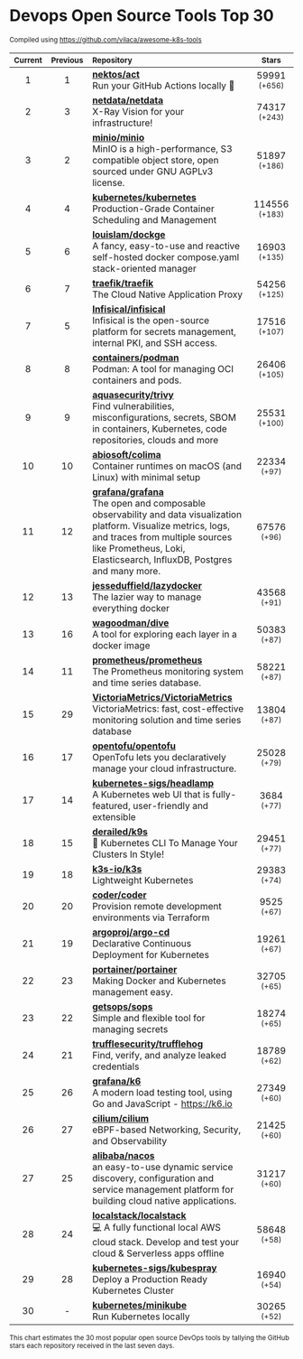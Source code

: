 # Devops Open Source Tools Top 30
<sup>Compiled using https://github.com/vilaca/awesome-k8s-tools</sup>
<div align="center">

|<sub>Current</sub>|<sub>Previous</sub>|<sub>Repository</sub>|<sub>Stars</sub>|
|:---:|:---:|:---|:---:|
|1|1|[**nektos/act**](https://github.com/nektos/act)<br/>Run your GitHub Actions locally 🚀|59991 <sup>(+656)</sup>|
|2|3|[**netdata/netdata**](https://github.com/netdata/netdata)<br/>X-Ray Vision for your infrastructure!|74317 <sup>(+243)</sup>|
|3|2|[**minio/minio**](https://github.com/minio/minio)<br/>MinIO is a high-performance, S3 compatible object store, open sourced under GNU AGPLv3 license.|51897 <sup>(+186)</sup>|
|4|4|[**kubernetes/kubernetes**](https://github.com/kubernetes/kubernetes)<br/>Production-Grade Container Scheduling and Management|114556 <sup>(+183)</sup>|
|5|6|[**louislam/dockge**](https://github.com/louislam/dockge)<br/>A fancy, easy-to-use and reactive self-hosted docker compose.yaml stack-oriented manager|16903 <sup>(+135)</sup>|
|6|7|[**traefik/traefik**](https://github.com/traefik/traefik)<br/>The Cloud Native Application Proxy|54256 <sup>(+125)</sup>|
|7|5|[**Infisical/infisical**](https://github.com/Infisical/infisical)<br/>Infisical is the open-source platform for secrets management, internal PKI, and SSH access.|17516 <sup>(+107)</sup>|
|8|8|[**containers/podman**](https://github.com/containers/podman)<br/>Podman: A tool for managing OCI containers and pods.|26406 <sup>(+105)</sup>|
|9|9|[**aquasecurity/trivy**](https://github.com/aquasecurity/trivy)<br/>Find vulnerabilities, misconfigurations, secrets, SBOM in containers, Kubernetes, code repositories, clouds and more|25531 <sup>(+100)</sup>|
|10|10|[**abiosoft/colima**](https://github.com/abiosoft/colima)<br/>Container runtimes on macOS (and Linux) with minimal setup|22334 <sup>(+97)</sup>|
|11|12|[**grafana/grafana**](https://github.com/grafana/grafana)<br/>The open and composable observability and data visualization platform. Visualize metrics, logs, and traces from multiple sources like Prometheus, Loki, Elasticsearch, InfluxDB, Postgres and many more. |67576 <sup>(+96)</sup>|
|12|13|[**jesseduffield/lazydocker**](https://github.com/jesseduffield/lazydocker)<br/>The lazier way to manage everything docker|43568 <sup>(+91)</sup>|
|13|16|[**wagoodman/dive**](https://github.com/wagoodman/dive)<br/>A tool for exploring each layer in a docker image|50383 <sup>(+87)</sup>|
|14|11|[**prometheus/prometheus**](https://github.com/prometheus/prometheus)<br/>The Prometheus monitoring system and time series database.|58221 <sup>(+87)</sup>|
|15|29|[**VictoriaMetrics/VictoriaMetrics**](https://github.com/VictoriaMetrics/VictoriaMetrics)<br/>VictoriaMetrics: fast, cost-effective monitoring solution and time series database|13804 <sup>(+87)</sup>|
|16|17|[**opentofu/opentofu**](https://github.com/opentofu/opentofu)<br/>OpenTofu lets you declaratively manage your cloud infrastructure.|25028 <sup>(+79)</sup>|
|17|14|[**kubernetes-sigs/headlamp**](https://github.com/kubernetes-sigs/headlamp)<br/>A Kubernetes web UI that is fully-featured, user-friendly and extensible|3684 <sup>(+77)</sup>|
|18|15|[**derailed/k9s**](https://github.com/derailed/k9s)<br/>🐶 Kubernetes CLI To Manage Your Clusters In Style!|29451 <sup>(+77)</sup>|
|19|18|[**k3s-io/k3s**](https://github.com/k3s-io/k3s)<br/>Lightweight Kubernetes|29383 <sup>(+74)</sup>|
|20|20|[**coder/coder**](https://github.com/coder/coder)<br/>Provision remote development environments via Terraform|9525 <sup>(+67)</sup>|
|21|19|[**argoproj/argo-cd**](https://github.com/argoproj/argo-cd)<br/>Declarative Continuous Deployment for Kubernetes|19261 <sup>(+67)</sup>|
|22|23|[**portainer/portainer**](https://github.com/portainer/portainer)<br/>Making Docker and Kubernetes management easy.|32705 <sup>(+65)</sup>|
|23|22|[**getsops/sops**](https://github.com/getsops/sops)<br/>Simple and flexible tool for managing secrets|18274 <sup>(+65)</sup>|
|24|21|[**trufflesecurity/trufflehog**](https://github.com/trufflesecurity/trufflehog)<br/>Find, verify, and analyze leaked credentials|18789 <sup>(+62)</sup>|
|25|26|[**grafana/k6**](https://github.com/grafana/k6)<br/>A modern load testing tool, using Go and JavaScript - https://k6.io|27349 <sup>(+60)</sup>|
|26|27|[**cilium/cilium**](https://github.com/cilium/cilium)<br/>eBPF-based Networking, Security, and Observability|21425 <sup>(+60)</sup>|
|27|25|[**alibaba/nacos**](https://github.com/alibaba/nacos)<br/>an easy-to-use dynamic service discovery, configuration and service management platform for building cloud native applications.|31217 <sup>(+60)</sup>|
|28|24|[**localstack/localstack**](https://github.com/localstack/localstack)<br/>💻 A fully functional local AWS cloud stack. Develop and test your cloud & Serverless apps offline|58648 <sup>(+58)</sup>|
|29|28|[**kubernetes-sigs/kubespray**](https://github.com/kubernetes-sigs/kubespray)<br/>Deploy a Production Ready Kubernetes Cluster|16940 <sup>(+54)</sup>|
|30|-|[**kubernetes/minikube**](https://github.com/kubernetes/minikube)<br/>Run Kubernetes locally|30265 <sup>(+52)</sup>|


</div>

<sub>This chart estimates the 30 most popular open source DevOps tools by tallying the GitHub stars each repository received in the last seven days.</sub>
